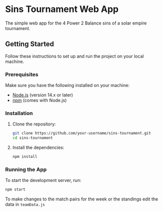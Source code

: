 # Sins Tournament Web App

The simple web app for the 4 Power 2 Balance sins of a solar empire tournament.

## Getting Started

Follow these instructions to set up and run the project on your local machine.

### Prerequisites

Make sure you have the following installed on your machine:

- [Node.js](https://nodejs.org/) (version 14.x or later)
- [npm](https://www.npmjs.com/) (comes with Node.js)

### Installation

1. Clone the repository:

    ```sh
    git clone https://github.com/your-username/sins-tournament.git
    cd sins-tournament
    ```

2. Install the dependencies:

    ```sh
    npm install
    ```

### Running the App

To start the development server, run:

```sh
npm start
```

To make changes to the match pairs for the week or the standings edit the data in `teamData.js`